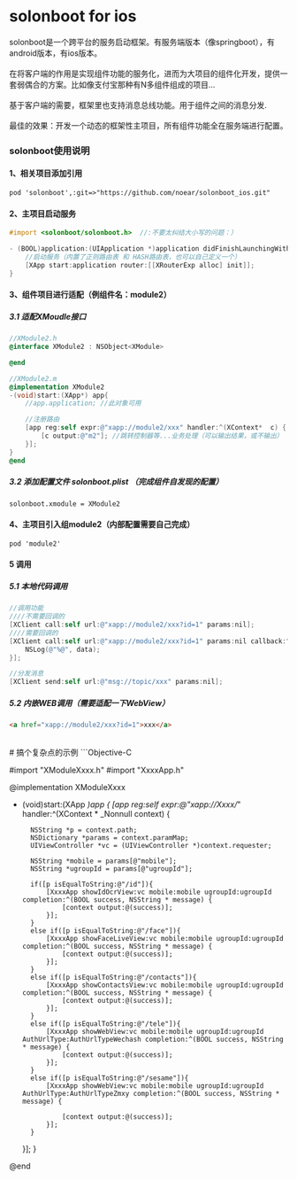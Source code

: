 # solonboot for ios
solonboot是一个跨平台的服务启动框架。有服务端版本（像springboot），有android版本，有ios版本。<br/>
<br/>
在将客户端的作用是实现组件功能的服务化，进而为大项目的组件化开发，提供一套弱偶合的方案。比如像支付宝那种有N多组件组成的项目...<br/>
<br/>
基于客户端的需要，框架里也支持消息总线功能。用于组件之间的消息分发.<br/>
<br/>
最佳的效果：开发一个动态的框架性主项目，所有组件功能全在服务端进行配置。
<br/>

### solonboot使用说明

#### 1、相关项目添加引用

`pod 'solonboot',:git=>"https://github.com/noear/solonboot_ios.git"`

#### 2、主项目启动服务
```Objective-C
#import <solonboot/solonboot.h>  //:不要太纠结大小写的问题：）

- (BOOL)application:(UIApplication *)application didFinishLaunchingWithOptions:(NSDictionary *)launchOptions {
    //启动服务（内置了正则路由表 和 HASH路由表，也可以自己定义一个）
    [XApp start:application router:[[XRouterExp alloc] init]];
}
```

#### 3、组件项目进行适配（例组件名：module2）
##### 3.1 适配XMoudle接口
```Objective-C
//XModule2.h
@interface XModule2 : NSObject<XModule>

@end

//XModule2.m
@implementation XModule2
-(void)start:(XApp*) app{
    //app.application; //此对象可用

    //注册路由
    [app reg:self expr:@"xapp://module2/xxx" handler:^(XContext*  c) {
        [c output:@"m2"]; //跳转控制器等...业务处理（可以输出结果，或不输出）
    }];
}
@end
```
##### 3.2 添加配置文件 solonboot.plist （完成组件自发现的配置）
`solonboot.xmodule = XModule2`

#### 4、主项目引入组module2（内部配置需要自己完成）
`pod 'module2'`

#### 5 调用
##### 5.1 本地代码调用
```Objective-C
//调用功能
////不需要回调的
[XClient call:self url:@"xapp://module2/xxx?id=1" params:nil]; 
////需要回调的
[XClient call:self url:@"xapp://module2/xxx?id=1" params:nil callback:^(XContext* c,id data) {
    NSLog(@"%@", data); 
}];

//分发消息
[XClient send:self url:@"msg://topic/xxx" params:nil];
```
##### 5.2 内嵌WEB调用（需要适配一下WebView）
```html
<a href="xapp://module2/xxx?id=1">xxx</a>
```
<br/>
# 搞个复杂点的示例
```Objective-C

#import "XModuleXxxx.h"
#import "XxxxApp.h"

@implementation XModuleXxxx

- (void)start:(XApp *)app
{
    [app reg:self expr:@"xapp://Xxxx/*" handler:^(XContext * _Nonnull context) {
        
        NSString *p = context.path;
        NSDictionary *params = context.paramMap;
        UIViewController *vc = (UIViewController *)context.requester;
        
        NSString *mobile = params[@"mobile"];
        NSString *ugroupId = params[@"ugroupId"];
        
        if([p isEqualToString:@"/id"]){
            [XxxxApp showIdOcrView:vc mobile:mobile ugroupId:ugroupId completion:^(BOOL success, NSString * message) {
                [context output:@(success)];
            }];
        }
        else if([p isEqualToString:@"/face"]){
            [XxxxApp showFaceLiveView:vc mobile:mobile ugroupId:ugroupId completion:^(BOOL success, NSString * message) {
                [context output:@(success)];
            }];
        }
        else if([p isEqualToString:@"/contacts"]){
            [XxxxApp showContactsView:vc mobile:mobile ugroupId:ugroupId completion:^(BOOL success, NSString * message) {
                [context output:@(success)];
            }];
        }
        else if([p isEqualToString:@"/tele"]){
            [XxxxApp showWebView:vc mobile:mobile ugroupId:ugroupId AuthUrlType:AuthUrlTypeWechash completion:^(BOOL success, NSString * message) {
                [context output:@(success)];
            }];
        }
        else if([p isEqualToString:@"/sesame"]){
            [XxxxApp showWebView:vc mobile:mobile ugroupId:ugroupId AuthUrlType:AuthUrlTypeZmxy completion:^(BOOL success, NSString * message) {
                
                [context output:@(success)];
            }];
        }
    }];
}

@end

```
